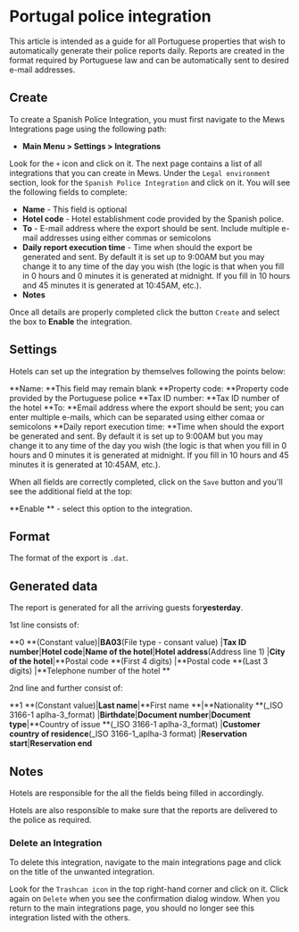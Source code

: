 # Portugal police integration

This article is intended as a guide for all Portuguese properties that wish to automatically generate their police reports daily. Reports are created in the format required by Portuguese law and can be automatically sent to desired e-mail addresses.

## Create

To create a Spanish Police Integration, you must first navigate to the Mews Integrations page using the following path:

* **Main Menu &gt; Settings &gt; Integrations**

Look for the `+` icon and click on it. The next page contains a list of all integrations that you can create in Mews. Under the `Legal environment` section, look for the `Spanish Police Integration` and click on it. You will see the following fields to complete:

* **Name** - This field is optional
* **Hotel code** - Hotel establishment code provided by the Spanish police.
* **To** - E-mail address where the export should be sent. Include multiple e-mail addresses using either commas or semicolons
* **Daily report execution time** - Time when should the export be generated and sent. By default it is set up to 9:00AM but you may change it to any time of the day you wish \(the logic is that when you fill in 0 hours and 0 minutes it is generated at midnight. If you fill in 10 hours and 45 minutes it is generated at 10:45AM, etc.\).
* **Notes**

Once all details are properly completed click the button `Create` and select the box to **Enable** the integration.

## Settings

Hotels can set up the integration by themselves following the points below:

**Name: **This field may remain blank **Property code: **Property code provided by the Portuguese police **Tax ID number: **Tax ID number of the hotel **To: **Email address where the export should be sent; you can enter multiple e-mails, which can be separated using either comaa or semicolons **Daily report execution time: **Time when should the export be generated and sent. By default it is set up to 9:00AM but you may change it to any time of the day you wish \(the logic is that when you fill in 0 hours and 0 minutes it is generated at midnight. If you fill in 10 hours and 45 minutes it is generated at 10:45AM, etc.\).

When all fields are correctly completed, click on the `Save` button and you'll see the additional field at the top:

**Enable ** - select this option to the integration.

## Format

The format of the export is `.dat`.

## Generated data

The report is generated for all the arriving guests for**yesterday**.

1st line consists of:

**0 **\(Constant value\)\|**BA03**\(File type - consant value\) \|**Tax ID number**\|**Hotel code**\|**Name of the hotel**\|**Hotel address**\(Address line 1\) \|**City of the hotel**\|**Postal code **\(First 4 digits\) \|**Postal code **\(Last 3 digits\) \|**Telephone number of the hotel **

2nd line and further consist of:

**1 **\(Constant value\)\|**Last name**\|**First name **\|**Nationality **\(\_ISO 3166-1 aplha-3\_format\) \|**Birthdate**\|**Document number**\|**Document type**\|**Country of issue **\(\_ISO 3166-1 aplha-3\_format\) \|**Customer country of residence**\(\_ISO 3166-1\_aplha-3 format\) \|**Reservation start**\|**Reservation end**

## Notes

Hotels are responsible for the all the fields being filled in accordingly.

Hotels are also responsible to make sure that the reports are delivered to the police as required.

### Delete an Integration

To delete this integration, navigate to the main integrations page and click on the title of the unwanted integration.

Look for the `Trashcan icon` in the top right-hand corner and click on it. Click again on `Delete` when you see the confirmation dialog window. When you return to the main integrations page, you should no longer see this integration listed with the others.

